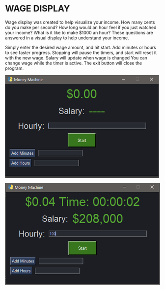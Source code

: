# WAGE DISPLAY

Wage display was created to help visualize your income. 
How many cents do you make per second? How long would an hour feel if you just watched your income?
What is it like to make $1000 an hour?
These questions are answered in a visual display to help understand your income.

Simply enter the desired wage amount, and hit start. Add minutes or hours to see faster progress. 
Stopping will pause the timers, and start will reset it with the new wage.
Salary will update when wage is changed
You can change wage while the timer is active. 
The exit button will close the program.


![Wage Display in Idle](Idle.PNG)

![Wage Display Running](Running.PNG)
